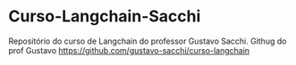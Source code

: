 # Curso-Langchain-Sacchi
Repositório do curso de Langchain do professor Gustavo Sacchi. 
Githug do prof Gustavo https://github.com/gustavo-sacchi/curso-langchain
